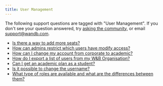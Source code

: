 ```yaml
---
title: User Management 
---
```

The following support questions are tagged with "User Management". If you don't see 
your question answered, try [asking the community](https://community.wandb.ai/), 
or email [support@wandb.com](mailto:support@wandb.com).

- [Is there a way to add more seats?](add_more_seats.md)
- [How can admins restrict which users have modify access?](restrict_access_modify_example.md)
- [How can I change my account from corporate to academic?](change_account_from_corporate_academic.md)
- [How do I export a list of users from my W&B Organisation?](export_list_users_account.md)
- [Can I get an academic plan as a student?](academic_plan_student.md)
- [Is it possible to change the username?](change_username.md)
- [What type of roles are available and what are the differences between them?](type_roles_available_differences.md)

